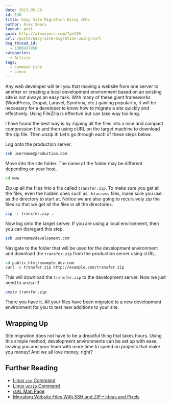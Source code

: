 ```yaml
---
date: 2013-05-20
id: 130
title: Easy Site Migration Using cURL
author: Alex Sears
layout: post
guid: http://alexsears.com/?p=130
url: /posts/easy-site-migration-using-curl
dsq_thread_id:
  - 1300437858
categories:
  - Article
tags:
  - Command Line
  - Linux
---
```

Any web developer will tell you that moving a website from one server to another or creating a local development environment based on an existing site is not always an easy task. With many of these giant frameworks (WordPress, Drupal, Laravel, Symfony, etc.) gaining popularity, it will be necessary for a developer to know how to migrate a site quickly and effectively. Using FileZilla is effective but can take way too long.

<!--more-->

I have found the best way is by zipping all the files into a nice and compact compression file and then using cURL on the target machine to download the zip file. Then unzip it! Let&#8217;s go through each of these steps below.

Log onto the production server.

```bash
ssh username@production.com
```

Move into the site folder. The name of the folder may be different depending on your host.

```bash
cd www
```

Zip up all the files into a file called `transfer.zip`. To make sure you get all the files, even the hidden ones such as `.htaccess` files, make sure you use `.` as the directory to start at. Notice we are also going to recursively zip the files so that we get all the files in all the directories.

```bash
zip -r transfer.zip .
```

Now log onto the target server. If you are using a local environment, then you can disregard this step.

```bash
ssh username@development.com
```

Navigate to the folder that will be used for the development environment and download the `transfer.zip` from the production server using cURL.

```bash
cd public_html/example_dev.com
curl -o transfer.zip http://example.com/transfer.zip
```

This will download the `transfer.zip` to the development server. Now we just need to unzip it!

```bash
unzip transfer.zip
```

There you have it. All your files have been migrated to a new development environment for you to test new additions to your site.

## Wrapping Up

Site migration does not have to be a dreadful thing that takes hours. Using this simple method, development environments can be set up with ease, leaving you and your team with more time to spend on projects that make you money! And we all love money, right?

## Further Reading

  * [Linux `zip` Command][1]
  * [Linux `unzip` Command][2]
  * [`cURL` Man Page][3]
  * [Migrating Website Files With SSH and ZIP &#8211; Ideas and Pixels][4]

 [1]: http://linux.about.com/od/commands/l/blcmdl1_zip.htm
 [2]: http://linux.about.com/od/commands/l/blcmdl1_unzip.htm
 [3]: http://curl.haxx.se/docs/manpage.html
 [4]: http://ideasandpixels.com/migrating-website-files-with-ssh-and-zip
